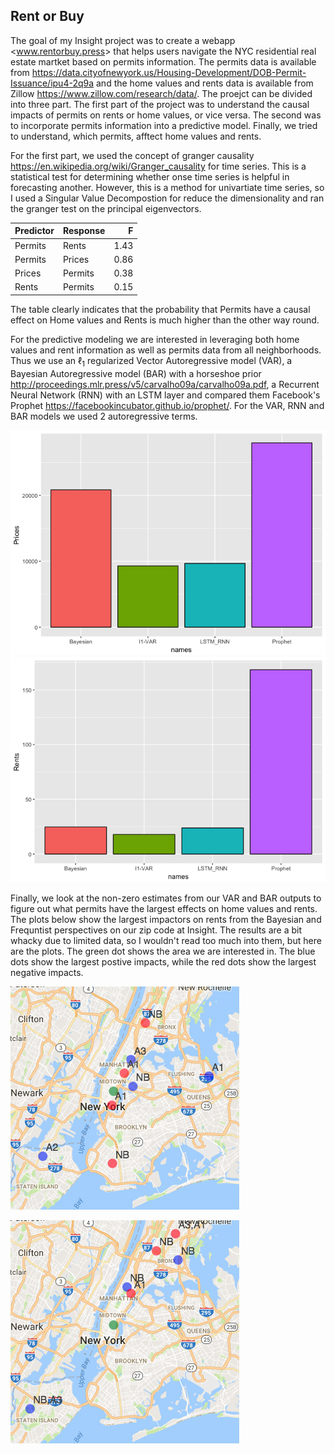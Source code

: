 Rent or Buy
-----------

The goal of my Insight project was to create a webapp &lt;www.rentorbuy.press&gt; that helps users navigate the NYC residential real estate martket based on permits information. The permits data is available from <https://data.cityofnewyork.us/Housing-Development/DOB-Permit-Issuance/ipu4-2q9a> and the home values and rents data is available from Zillow <https://www.zillow.com/research/data/>. The proejct can be divided into three part. The first part of the project was to understand the causal impacts of permits on rents or home values, or vice versa. The second was to incorporate permits information into a predictive model. Finally, we tried to understand, which permits, afftect home values and rents.

For the first part, we used the concept of granger causality <https://en.wikipedia.org/wiki/Granger_causality> for time series. This is a statistical test for determining whether onse time series is helpful in forecasting another. However, this is a method for univartiate time series, so I used a Singular Value Decompostion for reduce the dimensionality and ran the granger test on the principal eigenvectors.

| Predictor | Response |     F|
|:----------|:---------|-----:|
| Permits   | Rents    |  1.43|
| Permits   | Prices   |  0.86|
| Prices    | Permits  |  0.38|
| Rents     | Permits  |  0.15|

The table clearly indicates that the probability that Permits have a causal effect on Home values and Rents is much higher than the other way round.

For the predictive modeling we are interested in leveraging both home values and rent information as well as permits data from all neighborhoods. Thus we use an ℓ<sub>1</sub> regularized Vector Autoregressive model (VAR), a Bayesian Autoregressive model (BAR) with a horseshoe prior <http://proceedings.mlr.press/v5/carvalho09a/carvalho09a.pdf>, a Recurrent Neural Network (RNN) with an LSTM layer and compared them Facebook's Prophet <https://facebookincubator.github.io/prophet/>. For the VAR, RNN and BAR models we used 2 autoregressive terms.

![](Readme_files/figure-markdown_github/predict-1.png)![](Readme_files/figure-markdown_github/predict-2.png)

Finally, we look at the non-zero estimates from our VAR and BAR outputs to figure out what permits have the largest effects on home values and rents. The plots below show the largest impactors on rents from the Bayesian and Frequntist perspectives on our zip code at Insight. The results are a bit whacky due to limited data, so I wouldn't read too much into them, but here are the plots. The green dot shows the area we are interested in. The blue dots show the largest postive impacts, while the red dots show the largest negative impacts.

![Bayesian Variable Selection](Screen%20Shot%202017-06-25%20at%208.18.41%20PM.png)

![Lasso Variable Selection](Screen%20Shot%202017-06-25%20at%208.35.07%20PM.png)
